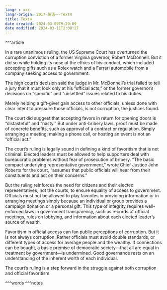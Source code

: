 ```yaml
---
langr : xxx
langr-origin: 2017-英语一-Text4
title: Text4
date created: 2024-03-09T9:29:09
date modified: 2024-03-11T2:08:27
---
```


^^^article

In a rare unanimous ruling, the US Supreme Court has overturned the corruption conviction of a former Virginia governor, Robert McDonnell. But it did so while holding its nose at the ethics of his conduct, which included accepting gifts such as a Rolex watch and a Ferrari automobile from a company seeking access to government.

The high court’s decision said the judge in Mr. McDonnell’s trial failed to tell a jury that it must look only at his “official acts,” or the former governor’s decisions on “specific” and “unsettled” issues related to his duties.

Merely helping a gift-giver gain access to other officials, unless done with clear intent to pressure those officials, is not corruption, the justices found.

The court did suggest that accepting favors in return for opening doors is “distasteful” and “nasty.” But under anti-bribery laws, proof must be made of concrete benefits, such as approval of a contract or regulation. Simply arranging a meeting, making a phone call, or hosting an event is not an “official act.”

The court’s ruling is legally sound in defining a kind of favoritism that is not criminal. Elected leaders must be allowed to help supporters deal with bureaucratic problems without fear of prosecution of bribery. “The basic compact underlying representative government,” wrote Chief Justice John Roberts for the court, “assumes that public officials will hear from their constituents and act on their concerns.”

But the ruling reinforces the need for citizens and their elected representatives, not the courts, to ensure equality of access to government. Officials must not be allowed to play favorites in providing information or in arranging meetings simply because an individual or group provides a campaign donation or a personal gift. This type of integrity requires well-enforced laws in government transparency, such as records of official meetings, rules on lobbying, and information about each elected leader’s source of wealth.

Favoritism in official access can fan public perceptions of corruption. But it is not always corruption. Rather officials must avoid double standards, or different types of access for average people and the wealthy. If connections can be bought, a basic premise of democratic society—that all are equal in treatment by government—is undermined. Good governance rests on an understanding of the inherent worth of each individual.

The court’s ruling is a step forward in the struggle against both corruption and official favoritism.




^^^words
^^^notes
